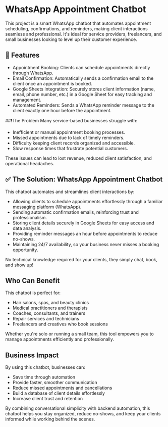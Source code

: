 # WhatsApp Appointment Chatbot

This project is a smart WhatsApp chatbot that automates appointment scheduling, confirmations, and reminders, making client interactions seamless and professional. It's ideal for service providers, freelancers, and small businesses looking to level up their customer experience.

## 🚀 Features
-  Appointment Booking: Clients can schedule appointments directly through WhatsApp.
-  Email Confirmation: Automatically sends a confirmation email to the client once an appointment is booked.
-  Google Sheets Integration: Securely stores client information (name, email, phone number, etc.) in a Google Sheet for easy tracking and management.
-  Automated Reminders: Sends a WhatsApp reminder message to the client exactly one hour before the appointment.

 ##❗The Problem
Many service-based businesses struggle with:
- Inefficient or manual appointment booking processes.
- Missed appointments due to lack of timely reminders.
- Difficulty keeping client records organized and accessible.
- Slow response times that frustrate potential customers.

These issues can lead to lost revenue, reduced client satisfaction, and operational headaches.

 ## ✅ The Solution: WhatsApp Appointment Chatbot

This chatbot automates and streamlines client interactions by:
-  Allowing clients to schedule appointments effortlessly through a familiar messaging platform (WhatsApp).
-  Sending automatic confirmation emails, reinforcing trust and professionalism.
-  Storing client details securely in Google Sheets for easy access and data analysis.
-  Providing reminder messages an hour before appointments to reduce no-shows.
-  Maintaining 24/7 availability, so your business never misses a booking opportunity.

No technical knowledge required for your clients, they simply chat, book, and show up!

## Who Can Benefit

This chatbot is perfect for:
-  Hair salons, spas, and beauty clinics
-  Medical practitioners and therapists
-  Coaches, consultants, and trainers
-  Repair services and technicians
-  Freelancers and creatives who book sessions

Whether you're solo or running a small team, this tool empowers you to manage appointments efficiently and professionally.

## Business Impact
By using this chatbot, businesses can:
-  Save time through automation
-  Provide faster, smoother communication
-  Reduce missed appointments and cancellations
-  Build a database of client details effortlessly
-  Increase client trust and retention

By combining conversational simplicity with backend automation, this chatbot helps you stay organized, reduce no-shows, and keep your clients informed while working behind the scenes.
